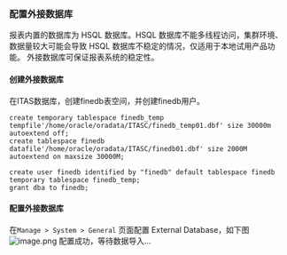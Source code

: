 

### 配置外接数据库
报表内置的数据库为 HSQL 数据库。HSQL 数据库不能多线程访问，集群环境、数据量较大可能会导致 HSQL 数据库不稳定的情况，仅适用于本地试用产品功能。
外接数据库可保证报表系统的稳定性。
#### 创建外接数据库
在ITAS数据库，创建finedb表空间，并创建finedb用户。
```plsql
create temporary tablespace finedb_temp tempfile'/home/oracle/oradata/ITASC/finedb_temp01.dbf' size 30000m autoextend off;
create tablespace finedb datafile'/home/oracle/oradata/ITASC/finedb01.dbf' size 2000M autoextend on maxsize 30000M;

create user finedb identified by "finedb" default tablespace finedb  temporary tablespace finedb_temp;
grant dba to finedb;
```
#### 配置外接数据库
在`Manage > System > General` 页面配置 External Database，如下图
![image.png](https://cdn.nlark.com/yuque/0/2023/png/131748/1685090330502-48026eff-3d15-4c2f-9095-07cfa5140471.png#averageHue=%23fefefe&clientId=u317b5646-d2f4-4&from=paste&height=281&id=u50ec46d7&originHeight=562&originWidth=2058&originalType=binary&ratio=2&rotation=0&showTitle=false&size=86447&status=done&style=none&taskId=ud7b36a98-265d-4b84-835d-6a0a69081f1&title=&width=1029)
配置成功，等待数据导入...


